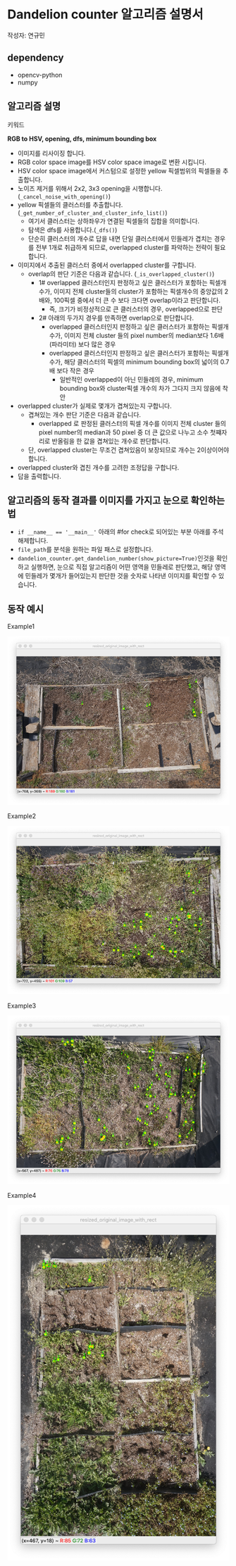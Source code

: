# Dandelion counter 알고리즘 설명서

작성자: 연규민

## dependency

- opencv-python
- numpy

## 알고리즘 설명

키워드

**RGB to HSV, opening, dfs, minimum bounding box**

- 이미지를 리사이징 합니다.
- RGB color space image를 HSV color space image로 변환 시킵니다.
- HSV color space image에서 커스텀으로 설정한 yellow 픽셀범위의 픽셀들을 추출합니다.
- 노이즈 제거를 위해서 2x2, 3x3 opening을 시행합니다.(`_cancel_noise_with_opening()`)
- yellow 픽셀들의 클러스터를 추출합니다.(`_get_number_of_cluster_and_cluster_info_list()`)
  - 여기서 클러스터는 상하좌우가 연결된 픽셀들의 집합을 의미합니다.
  - 탐색은 dfs를 사용합니다.(`_dfs()`)
  - 단순히 클러스터의 개수로 답을 내면 단일 클러스터에서 민들레가 겹치는 경우를 전부 1개로 취급하게 되므로, overlapped cluster를 파악하는 전략이 필요합니다.
- 이미지에서 추출된 클러스터 중에서 overlapped cluster를 구합니다.
  - overlap의 판단 기준은 다음과 같습니다. (`_is_overlapped_cluster()`)
    - 1# overlapped 클러스터인지 판정하고 싶은 클러스터가 포함하는 픽셀개수가, 이미지 전체 cluster들의 cluster가 포함하는 픽셀개수의 중앙값의 2배와, 100픽셀 중에서 더 큰 수 보다 크다면 overlap이라고 판단합니다.
      - 즉, 크기가 비정상적으로 큰 클러스터의 경우, overlapped으로 판단
    - 2# 아래의 두가지 경우를 만족하면 overlap으로 판단합니다.
      - overlapped 클러스터인지 판정하고 싶은 클러스터가 포함하는 픽셀개수가, 이미지 전체 cluster 들의 pixel number의 median보다 1.6배(파라미터) 보다 많은 경우
      - overlapped 클러스터인지 판정하고 싶은 클러스터가 포함하는 픽셀개수가, 해당 클러스터의 픽셀의 minimum bounding box의 넓이의 0.7배 보다 작은 경우
          - 일반적인 overlapped이 아닌 민들레의 경우, minimum bounding box와 cluster픽셀 개수의 차가 그다지 크지 않음에 착안
- overlapped cluster가 실제로 몇개가 겹쳐있는지 구합니다.
  - 겹쳐있는 개수 판단 기준은 다음과 같습니다.
     - overlapped 로 판정된 클러스터의 픽셀 개수를 이미지 전체 cluster 들의 pixel number의 median과 50 pixel 중 더 큰 값으로 나누고 소수 첫쨰자리로 반올림을 한 값을 겹쳐있는 개수로 판단합니다.
  - 단, overlapped cluster는 무조건 겹쳐있음이 보장되므로 개수는 2이상이어야 합니다.
- overlapped cluster와 겹친 개수를 고려한 조정답을 구합니다.
- 답을 출력합니다.

## 알고리즘의 동작 결과를 이미지를 가지고 눈으로 확인하는 법

- `if __name__ == '__main__'` 아래의 #for check로 되어있는 부분 아래를 주석 해제합니다.
- `file_path`를 분석을 원하는 파일 패스로 설정합니다.
- `dandelion_counter.get_dandelion_number(show_picture=True)`인것을 확인하고 실행하면, 눈으로 직접 알고리즘이 어떤 영역을 민들레로 판단했고, 해당 영역에 민들레가 몇개가 들어있는지 판단한 것을 숫자로 나타낸 이미지를 확인할 수 있습니다.

## 동작 예시

Example1

![](./example1.png)

Example2

![](./example2.png)

Example3

![](./example3.png)

Example4

![](./example4.png)